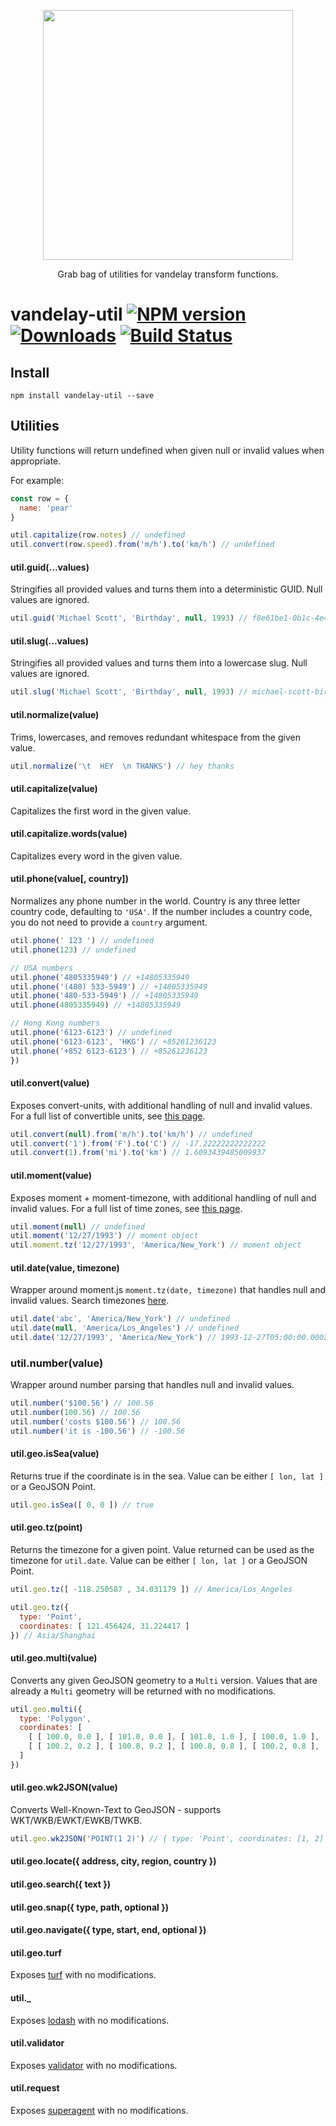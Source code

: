 <p align='center'>
  <img src='https://user-images.githubusercontent.com/425716/40067683-bddc82ee-5834-11e8-8dc9-8b6ad5d149f5.png' width='400'/>
  <p align='center'>Grab bag of utilities for vandelay transform functions.</p>
</p>

# vandelay-util [![NPM version][npm-image]][npm-url] [![Downloads][downloads-image]][npm-url] [![Build Status][travis-image]][travis-url]


## Install

```
npm install vandelay-util --save
```

## Utilities

Utility functions will return undefined when given null or invalid values when appropriate.

For example:

```js
const row = {
  name: 'pear'
}

util.capitalize(row.notes) // undefined
util.convert(row.speed).from('m/h').to('km/h') // undefined
```

#### util.guid(...values)

Stringifies all provided values and turns them into a deterministic GUID. Null values are ignored.

```js
util.guid('Michael Scott', 'Birthday', null, 1993) // f8e61be1-0b1c-4e4f-81b6-050ae9b8a049
```

#### util.slug(...values)

Stringifies all provided values and turns them into a lowercase slug. Null values are ignored.

```js
util.slug('Michael Scott', 'Birthday', null, 1993) // michael-scott-birthday-1993
```

#### util.normalize(value)

Trims, lowercases, and removes redundant whitespace from the given value.

```js
util.normalize('\t  HEY  \n THANKS') // hey thanks
```

#### util.capitalize(value)

Capitalizes the first word in the given value.

#### util.capitalize.words(value)

Capitalizes every word in the given value.

#### util.phone(value[, country])

Normalizes any phone number in the world. Country is any three letter country code, defaulting to `'USA'`. If the number includes a country code, you do not need to provide a `country` argument.

```js
util.phone(' 123 ') // undefined
util.phone(123) // undefined

// USA numbers
util.phone('4805335949') // +14805335949
util.phone('(480) 533-5949') // +14805335949
util.phone('480-533-5949') // +14805335949
util.phone(4805335949) // +14805335949

// Hong Kong numbers
util.phone('6123-6123') // undefined
util.phone('6123-6123', 'HKG') // +85261236123
util.phone('+852 6123-6123') // +85261236123
})
```

#### util.convert(value)

Exposes convert-units, with additional handling of null and invalid values. For a full list of convertible units, see [this page](https://github.com/ben-ng/convert-units#supported-units).

```js
util.convert(null).from('m/h').to('km/h') // undefined
util.convert('1').from('F').to('C') // -17.22222222222222
util.convert(1).from('mi').to('km') // 1.6093439485009937
```

#### util.moment(value)

Exposes moment + moment-timezone, with additional handling of null and invalid values. For a full list of time zones, see [this page](https://momentjs.com/timezone/).

```js
util.moment(null) // undefined
util.moment('12/27/1993') // moment object
util.moment.tz('12/27/1993', 'America/New_York') // moment object
```

#### util.date(value, timezone)

Wrapper around moment.js `moment.tz(date, timezone)` that handles null and invalid values. Search timezones [here](https://momentjs.com/timezone/).

```js
util.date('abc', 'America/New_York') // undefined
util.date(null, 'America/Los_Angeles') // undefined
util.date('12/27/1993', 'America/New_York') // 1993-12-27T05:00:00.000Z
```

### util.number(value)

Wrapper around number parsing that handles null and invalid values.

```js
util.number('$100.56') // 100.56
util.number(100.56) // 100.56
util.number('costs $100.56') // 100.56
util.number('it is -100.56') // -100.56
```

#### util.geo.isSea(value)

Returns true if the coordinate is in the sea. Value can be either `[ lon, lat ]` or a GeoJSON Point.

```js
util.geo.isSea([ 0, 0 ]) // true
```

#### util.geo.tz(point)

Returns the timezone for a given point. Value returned can be used as the timezone for `util.date`. Value can be either `[ lon, lat ]` or a GeoJSON Point.

```js
util.geo.tz([ -118.250587 , 34.031179 ]) // America/Los_Angeles

util.geo.tz({
  type: 'Point',
  coordinates: [ 121.456424, 31.224417 ]
}) // Asia/Shanghai
```

#### util.geo.multi(value)

Converts any given GeoJSON geometry to a `Multi` version. Values that are already a `Multi` geometry will be returned with no modifications.

```js
util.geo.multi({
  type: 'Polygon',
  coordinates: [
    [ [ 100.0, 0.0 ], [ 101.0, 0.0 ], [ 101.0, 1.0 ], [ 100.0, 1.0 ], [ 100.0, 0.0 ] ],
    [ [ 100.2, 0.2 ], [ 100.8, 0.2 ], [ 100.8, 0.8 ], [ 100.2, 0.8 ], [ 100.2, 0.2 ] ]
  ]
})
```

#### util.geo.wk2JSON(value)

Converts Well-Known-Text to GeoJSON - supports WKT/WKB/EWKT/EWKB/TWKB.

```js
util.geo.wk2JSON('POINT(1 2)') // { type: 'Point', coordinates: [1, 2] }
```

#### util.geo.locate({ address, city, region, country })
#### util.geo.search({ text })
#### util.geo.snap({ type, path, optional })
#### util.geo.navigate({ type, start, end, optional })

#### util.geo.turf

Exposes [turf](http://turfjs.org/) with no modifications.

#### util._

Exposes [lodash](https://lodash.com/) with no modifications.

#### util.validator

Exposes [validator](https://github.com/chriso/validator.js#validators) with no modifications.

#### util.request

Exposes [superagent](https://visionmedia.github.io/superagent/) with no modifications.

[downloads-image]: http://img.shields.io/npm/dm/vandelay-util.svg
[npm-url]: https://npmjs.org/package/vandelay-util
[npm-image]: http://img.shields.io/npm/v/vandelay-util.svg

[travis-url]: https://travis-ci.org/staeco/vandelay-util
[travis-image]: https://travis-ci.org/staeco/vandelay-util.png?branch=master
